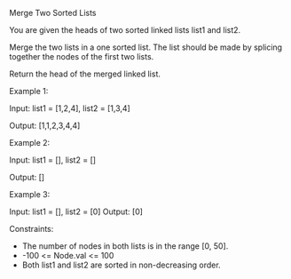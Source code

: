 Merge Two Sorted Lists

You are given the heads of two sorted linked lists list1 and list2.

Merge the two lists in a one sorted list. The list should be made by splicing together the nodes of the first two lists.

Return the head of the merged linked list.


Example 1:

Input: list1 = [1,2,4], list2 = [1,3,4]

Output: [1,1,2,3,4,4]

Example 2:

Input: list1 = [], list2 = []

Output: []

Example 3:

Input: list1 = [], list2 = [0]
Output: [0]

Constraints:

- The number of nodes in both lists is in the range [0, 50].
- -100 <= Node.val <= 100
- Both list1 and list2 are sorted in non-decreasing order.